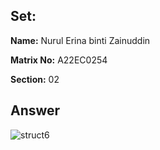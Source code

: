 ## Set:

**Name:** Nurul Erina binti Zainuddin

**Matrix No:** A22EC0254

**Section:** 02

## Answer
![struct6](https://github.com/drshahizan/software-engineering/assets/128160230/dab535fa-5871-4ff8-bb4a-867356658433)
